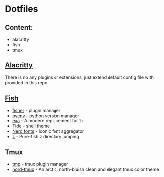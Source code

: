 # Dotfiles

## Content:

- alacritty
- fish
- tmux

## [Alacritty](https://github.com/alacritty/alacritty)

There is no any plugins or extensions, just extend default config file with provided in this repo.

## [Fish](https://fishshell.com/)

- [fisher](https://github.com/jorgebucaran/fisher) - plugin manager
- [pyenv](https://github.com/pyenv/pyenv) - python version manager
- [exa](https://github.com/ogham/exa) - A modern replacement for `ls`
- [Tide](https://github.com/IlanCosman/tide) - shell theme
- [Nerd fonts](https://github.com/ryanoasis/nerd-fonts) - Iconic font aggregator
- [z](https://github.com/jethrokuan/z) - Pure-fish z directory jumping

## Tmux

- [tmp](https://github.com/tmux-plugins/tpm) - tmux plugin manager
- [nord-tmux](https://github.com/arcticicestudio/nord-tmux) - An arctic, north-bluish clean and elegant tmux color theme